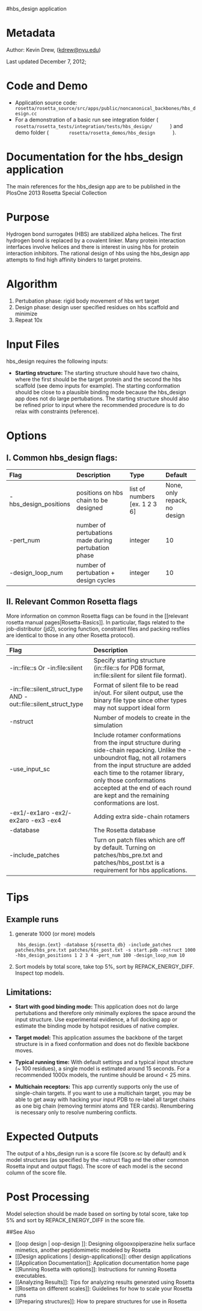 #hbs\_design application

Metadata
========

Author: Kevin Drew, (kdrew@nyu.edu)

Last updated December 7, 2012;

Code and Demo
=============

-   Application source code: `        rosetta/rosetta_source/src/apps/public/noncanonical_backbones/hbs_design.cc       `
-   For a demonstration of a basic run see integration folder ( `        rosetta/rosetta_tests/integration/tests/hbs_design/       ` ) and demo folder ( `        rosetta/rosetta_demos/hbs_design       ` ).

Documentation for the hbs\_design application
=============================================

The main references for the hbs\_design app are to be published in the PlosOne 2013 Rosetta Special Collection

Purpose
===========================================

Hydrogen bond surrogates (HBS) are stabilized alpha helices. The first hydrogen bond is replaced by a covalent linker. Many protein interaction interfaces involve helices and there is interest in using hbs for protein interaction inhibitors. The rational design of hbs using the hbs\_design app attempts to find high affinity binders to target proteins.

Algorithm
=========

1.  Pertubation phase: rigid body movement of hbs wrt target
2.  Design phase: design user specified residues on hbs scaffold and minimize
3.  Repeat 10x

Input Files
===========

hbs\_design requires the following inputs:

-   **Starting structure:**
     The starting structure should have two chains, where the first should be the target protein and the second the hbs scaffold (see demo inputs for example). The starting conformation should be close to a plausible binding mode because the hbs\_design app does not do large pertubations. The starting structure should also be refined prior to input where the recommended procedure is to do relax with constraints (reference).

Options
=======

I. Common hbs\_design flags:
----------------------------

| Flag | Description | Type | Default |
|:-----|:------------|:-----|:--------|
|-hbs_design_positions|positions on hbs chain to be designed|list of numbers [ex. 1 2 3 6]|None, only repack, no design|
| -pert_num|number of pertubations made during pertubation phase| integer|10|
|-design_loop_num|number of pertubation + design cycles|integer|10|

II. Relevant Common Rosetta flags
---------------------------------

More information on common Rosetta flags can be found in the [[relevant rosetta manual pages|Rosetta-Basics]]. In particular, flags related to the job-distributor (jd2), scoring function, constraint files and packing resfiles are identical to those in any other Rosetta protocol).

| Flag | Description | 
|:-----|:------------|
|-in::file::s Or -in:file:silent|Specify starting structure  (in::file::s for PDB format, in:file:silent for silent file format).|
|-in::file::silent_struct_type AND -out::file::silent_struct_type|Format of silent file to be read in/out. For silent output, use the binary file type since other types may not support ideal form|
|-nstruct|Number of models to create in the simulation|
|-use_input_sc|Include rotamer conformations from the input structure during side-chain repacking. Unlike the -unboundrot flag, not all rotamers from the input structure are added each time to the rotamer library, only those conformations accepted at the end of each round are kept and the remaining conformations are lost.|
|-ex1/-ex1aro -ex2/-ex2aro -ex3 -ex4|Adding extra side-chain rotamers|
|-database|The Rosetta database|
|-include_patches|Turn on patch files which are off by default.  Turning on patches/hbs_pre.txt and patches/hbs_post.txt is a requirement for hbs applications.   |


Tips
====

Example runs
------------

1.  generate 1000 (or more) models

    ```
     hbs_design.{ext} -database ${rosetta_db} -include_patches patches/hbs_pre.txt patches/hbs_post.txt -s start.pdb -nstruct 1000 -hbs_design_positions 1 2 3 4 -pert_num 100 -design_loop_num 10
    ```

2.  Sort models by total score, take top 5%, sort by REPACK\_ENERGY\_DIFF. Inspect top models.

Limitations:
------------

-   **Start with good binding mode:**
     This application does not do large pertubations and therefore only minimally explores the space around the input structure. Use experimental evidience, a full docking app or estimate the binding mode by hotspot residues of native complex.

-   **Target model:**
     This application assumes the backbone of the target structure is in a fixed conformation and does not do flexible backbone moves.

-   **Typical running time:**
     With default settings and a typical input structure (\~ 100 residues), a single model is estimated around 15 seconds. For a recommended 1000x models, the runtime should be around \< 25 mins.

-   **Multichain receptors:**
     This app currently supports only the use of single-chain targets. If you want to use a multichain target, you may be able to get away with hacking your input PDB to re-label all target chains as one big chain (removing termini atoms and TER cards). Renumbering is necessary only to resolve numbering conflicts.

Expected Outputs
================

The output of a hbs\_design run is a score file (score.sc by default) and k model structures (as specified by the -nstruct flag and the other common Rosetta input and output flags). The score of each model is the second column of the score file.

Post Processing
===============

Model selection should be made based on sorting by total score, take top 5% and sort by REPACK\_ENERGY\_DIFF in the score file.


##See Also

* [[oop design | oop-design ]]: Designing oligooxopiperazine helix surface mimetics, another peptidomimetic modeled by Rosetta
* [[Design applications | design-applications]]: other design applications
* [[Application Documentation]]: Application documentation home page
* [[Running Rosetta with options]]: Instructions for running Rosetta executables.
* [[Analyzing Results]]: Tips for analyzing results generated using Rosetta
* [[Rosetta on different scales]]: Guidelines for how to scale your Rosetta runs
* [[Preparing structures]]: How to prepare structures for use in Rosetta
